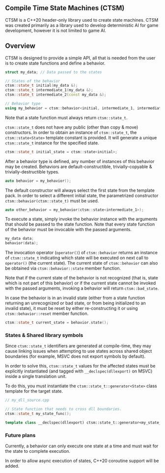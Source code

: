 ## Compile Time State Machines (CTSM)

CTSM is a C++20 header-only library used to create state machines. CTSM was created primarily as a library used to
develop deterministic AI for game development, however it is not limited to game AI.

## Overview

CTSM is designed to provide a simple API, all that is needed from the user is to create state functions and define a
behavior.

```cpp
struct my_data; // Data passed to the states

// States of the behavior
ctsm::state_t initial(my_data &);
ctsm::state_t intermediate_1(my_data &);
ctsm::state_t intermediate_2(const my_data &);

// Behavior type
using my_behavior = ctsm::behavior<initial, intermediate_1, intermediate_2>;
```

Note that a state function must always return `ctsm::state_t`.

`ctsm::state_t` does not have any public (other than copy & move) constructors. In order to obtain an instance
of `ctsm::state_t`, the `ctsm::state<State>` template constant is provided. It will generate a unique `ctsm::state_t`
instance for the specified state.

```cpp
ctsm::state_t initial_state = ctsm::state<initial>;
```

After a behavior type is defined, any number of instances of this behavior may be created. Behaviors are
default-constructible, trivially-copyable & trivially-destructible types.

```cpp
auto behavior = my_behavior();
```

The default constructor will always select the first state from the template pack. In order to select a different
initial state, the parametrized constructor `ctsm::behavior(ctsm::state_t)` must be used.

```cpp
auto other_behavior = my_behavior(ctsm::state<intermediate_1>);
```

To execute a state, simply invoke the behavior instance with the arguments that should be passed to the state function.
Note that every state function of the behavior must be invocable with the passed arguments.

```cpp
my_data data;
behavior(data);
```

The invocation operator (`operator()`) of `ctsm::behavior` returns an instance of `ctsm::state_t` indicating which state
will be executed on next call to `operator()` (the current state). The current state of `ctsm::behavior` can also be
obtained via `ctsm::behavior::state` member function.

Note that if the current state of the behavior is not recognized (that is, state which is not part of this behavior) or
if the current state cannot be invoked with the passed arguments, invoking a behavior will return `ctsm::bad_state`.

In case the behavior is in an invalid state (either from a state function returning an unrecognized or bad state, or
from being initialized to an invalid state), it must be reset by either re-constructing it or
using `ctsm::behavior::reset` member function.

```cpp
ctsm::state_t current_state = behavior.state();
```

### States & Shared library symbols

Since `ctsm::state_t` identifiers are generated at compile-time, they may cause linking issues when attempting to use
states across shared object boundaries (for example, MSVC does not export symbols by default).

In order to solve this, `ctsm::state_t` values for the affected states must be explicitly instantiated (and tagged
with `__declspec(dllexport)` on MSVC) inside a single translation unit.

To do this, you must instantiate the `ctsm::state_t::generator<State>` class template for the target state.

```cpp
// my_dll_source.cpp

// State function that needs to cross dll boundaries.
ctsm::state_t my_state_func();

template class __declspec(dllexport) ctsm::state_t::generator<my_state_func>;
```

### Future plans

Currently, a behavior can only execute one state at a time and must wait for the state to complete execution.

In order to allow async execution of states, C++20 coroutine support will be added.


